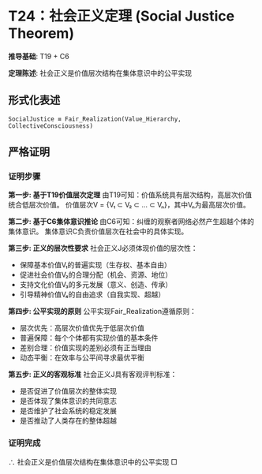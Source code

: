 # T24：社会正义定理 (Social Justice Theorem)

**推导基础**: T19 + C6

**定理陈述**: 社会正义是价值层次结构在集体意识中的公平实现

## 形式化表述
```
SocialJustice ≡ Fair_Realization(Value_Hierarchy, CollectiveConsciousness)
```

## 严格证明

### 证明步骤

**第一步: 基于T19价值层次定理**
由T19可知：价值系统具有层次结构，高层次价值统合低层次价值。
价值层次V = {V₁ ⊂ V₂ ⊂ ... ⊂ Vₙ}，其中Vₙ为最高层次价值。

**第二步: 基于C6集体意识推论**
由C6可知：纠缠的观察者网络必然产生超越个体的集体意识。
集体意识C负责价值层次在社会中的具体实现。

**第三步: 正义的层次性要求**
社会正义J必须体现价值的层次性：
- 保障基本价值V₁的普遍实现（生存权、基本自由）
- 促进社会价值V₂的合理分配（机会、资源、地位）
- 支持文化价值V₃的多元发展（意义、创造、传承）
- 引导精神价值V₄的自由追求（自我实现、超越）

**第四步: 公平实现的原则**
公平实现Fair_Realization遵循原则：
- 层次优先：高层次价值优先于低层次价值
- 普遍保障：每个个体都有实现价值的基本条件
- 差别合理：价值实现的差别必须有正当理由
- 动态平衡：在效率与公平间寻求最优平衡

**第五步: 正义的客观标准**
社会正义J具有客观评判标准：
- 是否促进了价值层次的整体实现
- 是否体现了集体意识的共同意志
- 是否维护了社会系统的稳定发展
- 是否推动了人类存在的整体超越

### 证明完成
∴ 社会正义是价值层次结构在集体意识中的公平实现 □